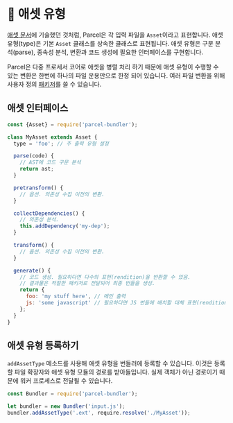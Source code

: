 # 📝 애셋 유형

[애셋 문서](assets.html)에 기술했던 것처럼, Parcel은 각 입력 파일을 `Asset`이라고 표현합니다. 애셋 유형(type)은 기본 `Asset` 클래스를 상속한 클래스로 표현됩니다. 애셋 유형은 구문 분석(parse), 종속성 분석, 변환과 코드 생성에 필요한 인터페이스를 구현합니다.

Parcel은 다중 프로세서 코어로 애셋을 병렬 처리 하기 때문에 애셋 유형이 수행할 수 있는 변환은 한번에 하나의 파일 운용만으로 한정 되어 있습니다. 여러 파일 변환을 위해 사용자 정의 [패키저](packagers.html)를 쓸 수 있습니다.

## 애셋 인터페이스

```javascript
const {Asset} = require('parcel-bundler');

class MyAsset extends Asset {
  type = 'foo'; // 주 출력 유형 설정

  parse(code) {
    // AST에 코드 구문 분석
    return ast;
  }

  pretransform() {
    // 옵션. 의존성 수집 이전의 변환.
  }

  collectDependencies() {
    // 의존성 분석.
    this.addDependency('my-dep');
  }

  transform() {
    // 옵션. 의존성 수집 이전의 변환.
  }

  generate() {
    // 코드 생성. 필요하다면 다수의 표현(rendition)을 반환할 수 있음.
    // 결과물은 적절한 패키저로 전달되어 최종 번들을 생성.
    return {
      foo: 'my stuff here', // 메인 출력
      js: 'some javascript' // 필요하다면 JS 번들에 배치할 대체 표현(rendition)
    };
  }
}
```

## 애셋 유형 등록하기

`addAssetType` 메소드를 사용해 애셋 유형을 번들러에 등록할 수 있습니다. 이것은 등록할 파일 확장자와 애셋 유형 모듈의 경로를 받아들입니다. 실제 객체가 아닌 경로이기 때문에 워커 프로세스로 전달될 수 있습니다.

```javascript
const Bundler = require('parcel-bundler');

let bundler = new Bundler('input.js');
bundler.addAssetType('.ext', require.resolve('./MyAsset'));
```
